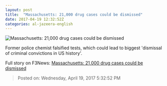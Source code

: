 ```yaml
---
layout: post
title:  "Massachusetts: 21,000 drug cases could be dismissed"
date: 2017-04-19 12:32:52Z
categories: al-jazeera-english
---
```


![Massachusetts: 21,000 drug cases could be dismissed](http://www.aljazeera.com/mritems/Images/2017/4/19/ac195759746949ce81e482730e98f844_18.jpg)

Former police chemist falsified tests, which could lead to biggest 'dismissal of criminal convictions in US history'.


Full story on F3News: [Massachusetts: 21,000 drug cases could be dismissed](http://www.f3nws.com/n/pdtpj)

> Posted on: Wednesday, April 19, 2017 5:32:52 PM
